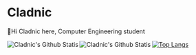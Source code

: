 # Cladnic
👋Hi Cladnic here, Computer Engineering student

<img align="left" alt="Cladnic's Github Statis" src="https://github-readme-stats.cladnic.vercel.app/api?username=cladnic&show_icons=true&hide_border=true&count_private=true&theme=dark" />

<img align="left" alt="Cladnic's Github Statis" src="https://github-readme-stats.vercel.app/api/top-langs/?username=Cladnic" />

[![Top Langs](https://github-readme-stats.vercel.app/api/top-langs/?username=Cladnic)](https://github.com/anuraghazra/github-readme-stats)

